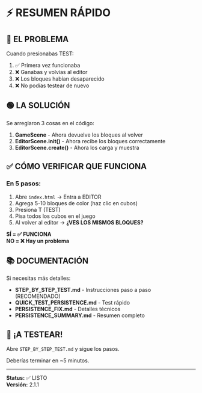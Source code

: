 # ⚡ RESUMEN RÁPIDO

## 🔴 EL PROBLEMA

Cuando presionabas TEST:
1. ✅ Primera vez funcionaba
2. ❌ Ganabas y volvías al editor
3. ❌ Los bloques habían desaparecido
4. ❌ No podías testear de nuevo

## 🟢 LA SOLUCIÓN

Se arreglaron 3 cosas en el código:

1. **GameScene** - Ahora devuelve los bloques al volver
2. **EditorScene.init()** - Ahora recibe los bloques correctamente
3. **EditorScene.create()** - Ahora los carga y muestra

## ✅ CÓMO VERIFICAR QUE FUNCIONA

### En 5 pasos:

1. Abre `index.html` → Entra a EDITOR
2. Agrega 5-10 bloques de color (haz clic en cubos)
3. Presiona **T** (TEST)
4. Pisa todos los cubos en el juego
5. Al volver al editor → **¿VES LOS MISMOS BLOQUES?**

**SÍ = ✅ FUNCIONA**  
**NO = ❌ Hay un problema**

## 📚 DOCUMENTACIÓN

Si necesitas más detalles:
- **STEP_BY_STEP_TEST.md** - Instrucciones paso a paso (RECOMENDADO)
- **QUICK_TEST_PERSISTENCE.md** - Test rápido
- **PERSISTENCE_FIX.md** - Detalles técnicos
- **PERSISTENCE_SUMMARY.md** - Resumen completo

## 🚀 ¡A TESTEAR!

Abre `STEP_BY_STEP_TEST.md` y sigue los pasos.

Deberías terminar en ~5 minutos.

---

**Status:** ✅ LISTO  
**Versión:** 2.1.1
